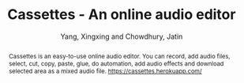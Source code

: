 ---
title: "Cassettes - An online audio editor"
abstract: "Cassettes is an easy-to-use online audio editor. You can record, add audio files, select, cut, copy, paste, glue, do automation, add audio effects and download selected area as a mixed audio file. https://cassettes.herokuapp.com/"
address: "Trondheim"
booktitle: "Proceedings of the International Web Audio Conference 2019"
editor: ""
month: "December"
publisher: "NTNU"
series: "WAC'19"
pages: ""
ID: "20"
author: "Yang, Xingxing and Chowdhury, Jatin"
webAuthor: "Xingxing Yang, Jatin Chowdhury"
track: "Demo"
year: "2019"
tags: year2019
media: ""
pdflink: "/_data/papers/pdf/2019/2019_20.pdf"
ISSN: ""
---